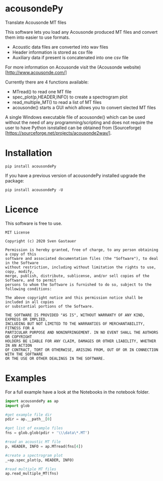 # acousondePy
 Translate Acousonde MT files
 
 This software lets you load any Acousonde produced MT files and convert them into easier to use formats.
- Acoustic data files are converted into wav files
- Header information is stored as csv file
- Auxiliary data if present is concatenated into one csv file

For more information on Acousonde visit the (Acousonde website)[http://www.acousonde.com/]

Currently there are 4 functions available:

- MTread() to read one MT file
- spec_plot(p,HEADER,INFO) to create a spectrogram plot
- read_multiple_MT() to read a list of MT files
- acousonde() starts a GUI which allows you to convert slected MT files


A single Windows executable file of acousonde() which can be used without the need of any programming/scripting and does not require the user to have Python isnstalled can be obtained from (Sourceforge)[https://sourceforge.net/projects/acousonde2wav/].

# Installation  

```
pip install acousondePy
```
If you have a previous version of acousondePy installed upgrade the package:

```
pip install acousondePy -U
```

# Licence
This software is free to use.

    MIT License
    
    Copyright (c) 2020 Sven Gastauer

    Permission is hereby granted, free of charge, to any person obtaining a copy of this 
    software and associated documentation files (the "Software"), to deal in the Software 
    without restriction, including without limitation the rights to use, copy, modify, 
    merge, publish, distribute, sublicense, and/or sell copies of the Software, and to permit 
    persons to whom the Software is furnished to do so, subject to the following conditions:
    
    The above copyright notice and this permission notice shall be included in all copies 
    or substantial portions of the Software.

    THE SOFTWARE IS PROVIDED "AS IS", WITHOUT WARRANTY OF ANY KIND, EXPRESS OR IMPLIED, 
    INCLUDING BUT NOT LIMITED TO THE WARRANTIES OF MERCHANTABILITY, FITNESS FOR A 
    PARTICULAR PURPOSE AND NONINFRINGEMENT. IN NO EVENT SHALL THE AUTHORS OR COPYRIGHT 
    HOLDERS BE LIABLE FOR ANY CLAIM, DAMAGES OR OTHER LIABILITY, WHETHER IN AN ACTION 
    OF CONTRACT, TORT OR OTHERWISE, ARISING FROM, OUT OF OR IN CONNECTION WITH THE SOFTWARE 
    OR THE USE OR OTHER DEALINGS IN THE SOFTWARE.

# Examples

For a full example have a look at the Notebooks in the notebook folder.

```python
import acousondePy as ap
import glob

#get example file dir
pdir = ap.__path__[0]

#get list of example files
fns = glob.glob(pdir + '\\\data\*.MT')

#read an acoustic MT file
p, HEADER, INFO = ap.MTread(fns[4])

#create a spectrogram plot
_=ap.spec_plot(p, HEADER, INFO)

#read multiple MT files
ap.read_multiple_MT(fns)
```

